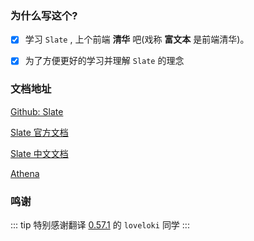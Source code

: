 ### 为什么写这个?

- [x] 学习 `Slate` ,  上个前端 **清华** 吧(戏称 **富文本** 是前端清华)。

- [x] 为了方便更好的学习并理解 `Slate` 的理念

### 文档地址

[Github: Slate](https://github.com/ianstormtaylor)

[Slate 官方文档](http://slatejs.org)

[Slate 中文文档](http://rain120.github.io/athena/zh/slate/SlateStart.html)

[Athena](https://github.com/Rain120/athena)

### 鸣谢

::: tip
特别感谢翻译 [0.57.1](https://github.com/loveloki/slate-docs-cn) 的 `loveloki` 同学
:::
